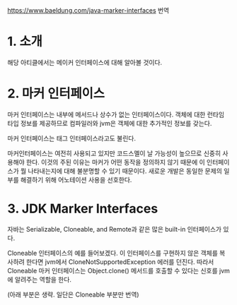 https://www.baeldung.com/java-marker-interfaces 번역

# 1. 소개

해당 아티클에서는 메이커 인터페이스에 대해 알아볼 것이다.

# 2. 마커 인터페이스

마커 인터페이스는 내부에 메서드나 상수가 없는 인터페이스이다. 객체에 대한 런타임 타입 정보를 제공하므로 컴파일러와 jvm은 객체에 대한 추가적인 정보를 갖는다. 

마커 인터페이스는 태그 인터페이스라고도 불린다.

마커인터페이스는 여전히 사용되고 있지만 코드스멜이 날 가능성이 높으므로 신중히 사용해야 한다. 이것의 주된 이유는 마커가 어떤 동작을 정의하지 않기 때문에 이 인터페이스가 뭘 나타내는지에 대해 불분명할 수 있기 때문이다. 새로운 개발은 동일한 문제의 일부를 해결하기 위해 어노테이션 사용을 선호한다.

# 3. JDK Marker Interfaces

자바는 Serializable, Cloneable, and Remote과 같은 많은 built-in 인터페이스가 있다.

Cloneable 인터페이스의 예를 들어보겠다. 이 인터페이스를 구현하지 않은 객체를 복사하려 한다면 jvm에서 CloneNotSupportedException 에러를 던진다. 따라서 Cloneable 마커 인터페이스는 Object.clone() 메서드를 호출할 수 있다는 신호를 jvm에 알려주는 역할을 한다.

(아래 부분은 생략. 일단은 Cloneable 부분만 번역)
